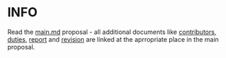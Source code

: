 # INFO
Read the [main.md](./main.md) proposal - all additional documents like [contributors](./contributors.md), [duties](./duties.md), [report](./report.md) and [revision](./revision.md) are linked at the aprropriate place in the main proposal.